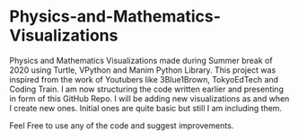 # Physics-and-Mathematics-Visualizations
Physics and Mathematics Visualizations made during Summer break of 2020 using Turtle, VPython and Manim Python Library.
This project was inspired from the work of Youtubers like 3Blue1Brown, TokyoEdTech and Coding Train.
I am now structuring the code written earlier and presenting in form of this GitHub Repo.
I will be adding new visualizations as and when I create new ones.
Initial ones are quite basic but still I am including them.

Feel Free to use any of the code and suggest improvements.
